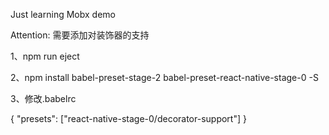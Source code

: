 Just learning Mobx demo 

Attention:
需要添加对装饰器的支持

1、npm run eject

2、npm install babel-preset-stage-2 babel-preset-react-native-stage-0 -S

3、修改.babelrc 

{
  "presets": ["react-native-stage-0/decorator-support"]
}
